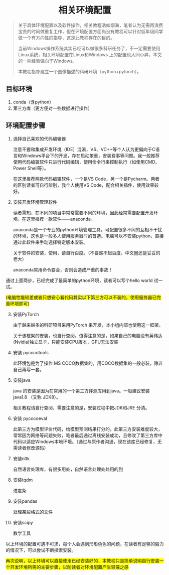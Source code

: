 <center><h1>相关环境配置</h1></center>

> 关于具体环境配置以及软件操作，相关教程浩如烟海，笔者认为无需再浪费宝贵的时间做重复工作，但在环境配置方面尚没有教程可以针对低年级同学做一个有方向性的指导，这是此教程存在的目的。
>
> 当前Windows操作系统其实已经可以做很多科研任务了，不一定需要使用Linux系统，相关环境配置在Linux和Windows 上的配置也大同小异，本文的一些经验偏向于Windows。
>
> 本教程指导建立一个图像描述的科研环境（python+pytorch）。



## 目标环境

1. conda（含python）
2. 第三方库（更方便对一些数据进行操作）



## 环境配置步骤

1. 选择自己喜欢的代码编辑器

   注意不要和集成开发环境（IDE）混淆，VS、VC++等个人认为更偏向于C语言和Windows平台下的开发，存在启动笨重，安装费事等问题。我一般推荐使用代码编辑软件只进行代码编辑，使用命令行来控制执行（如使用CMD、Power Shell等）。

   在这里推荐两款代码编辑软件，一个是VS Code，另一个是Pycharm。两者的区别读者可自行辨别，我个人使用VS Code，配合相关插件，使用效果较好。

2. 安装开发环境管理软件

   读者需知，在不同的项目中常常需要不同的环境，因此经常需要配置开发环境。在这里推荐一款软件——anaconda。

   anaconda是一个专业的python环境管理工具，可配置很多不同的互相不干扰的环境，这也是一般多人使用服务器时的首选。电脑可以不安装python，直接通过此软件来手动选择特定版本安装。

   关于软件的安装，使用，请自行百度。（不要瞧不起百度，中文圈还是妥妥的老大）

   anaconda常用命令要会，否则会造成严重的事故！

通过上面两步，已经完成了最简单的python环境，读者可以写个hello world 试一试。

<span style="background:yellow">(电脑性能较差或者只想安心看代码其实以下第三方可以不装的，使用服务器已完善环境即可)</span>

3. 安装PyTorch

   由于越来越多的科研项目采用PyTorch 来开发，本小组内部也使用这一框架。

   关于该框架的安装，也自行查阅。值得注意的是，如果自己的电脑没有英伟达(Nvidia)独立显卡，只能安装CPU版本，GPU无法安装

4. 安装 pycocotools

   此环境包是为了操作 MS COCO数据集的，用COCO数据集的一般必装，除非自己再写一套。

5. 安装java

   java 的安装是因为在常用的一个第三方评测库用到java。一般建议安装 java1.8 （又称 JDK8）。

   相关教程请自行查阅，需要注意的是，安装过程中把JDK和JRE 分清。

6. 安装 pycocoeval

   此第三方为模型评价代码，给模型预测结果打分的。此第三方安装难度较大，常常因为网络等问题失败，笔者最后通过离线安装成功，且修改了第三方库中代码以适应Windows本地环境。（通过与原作者沟通，现在该库已经修复，无需读者修改源码）

7. 安装nltk

   自然语言处理库，有很多用处，自然语言处理处处用的到

8. 安装tqdm

   进度条

9. 安装pandas

   处理某些格式的文件

10. 安装scipy

    数学工具



以上环境的配置可遇不可求，每个人会遇到形形色色的问题，在读者有足够的毅力的情况下，可以尝试不断探索安装。

<span style="background:yellow">再次说明，以上环境可以直接使用已经安装好的，本教程只是简单说明自行安装一个开发环境所需的主要步骤，以防读者对环境配置产生轻蔑之感</span>